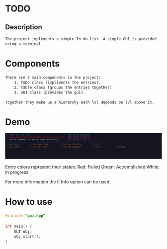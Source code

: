 # TODO
## Description
	The project implements a simple To do list. A simple GUI is provided using a terminal.
# Components
	There are 3 main components in the project:
		1. ToDo class (impliments the entries).
		2. Table class (groups the entries together).
		3. GUI class (provides the gui).

	Together they make up a hierarchy each lvl depends on lvl above it.
# Demo
![Demo](https://github.com/BuDavid/ToDo/blob/master/images/Demo.png)

Entry colors represent their states:
	Red: Failed
	Green: Accomplished
	White: In progress

For more information the I| Info option can be used.

# How to use
```C++
#include "gui.hpp"

int main() {
	GUI obj;
	obj.start();
}
	
